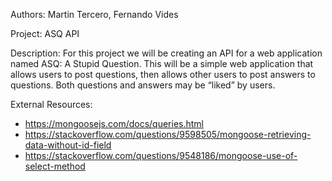 Authors: Martin Tercero, Fernando Vides

Project: ASQ API

Description: For this project we will be creating an API for a web application named ASQ: A Stupid Question. This will be a simple web application that allows users to post questions, then allows other users to post answers to questions. Both questions and answers may be “liked” by users.

External Resources:
- https://mongoosejs.com/docs/queries.html
- https://stackoverflow.com/questions/9598505/mongoose-retrieving-data-without-id-field
- https://stackoverflow.com/questions/9548186/mongoose-use-of-select-method

